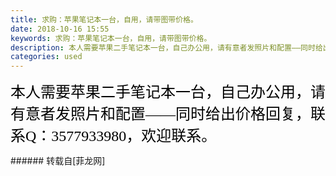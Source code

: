 ```yaml
---
title: 求购：苹果笔记本一台，自用，请带图带价格。
date: 2018-10-16 15:55
keywords: 求购：苹果笔记本一台，自用，请带图带价格。
description: 本人需要苹果二手笔记本一台，自己办公用，请有意者发照片和配置——同时给出价格回复，联系Q：3577933980，欢迎联系。
categories: used
---
```

<td class="t_f" id="postmessage_2043634">

<font color="#000"><font face="微软雅黑"><font size="5">本人需要苹果二手笔记本一台，自己办公用，请有意者发照片和配置——同时给出价格回复，联系Q：3577933980，欢迎联系。</font></font></font><br/>
</td>
###### 转载自[菲龙网]